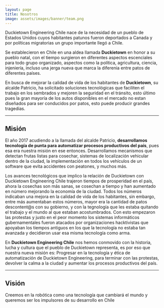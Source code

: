 ```yaml
---
layout: page
title: Nosotros
image: assets/images/banner/team.png
---
```


<p>Duckietown Engineering Chile nace de la necesidad de un pueblo de Estados Unidos cuyos habitantes patunos fueron deportados a Canada y por políticas migratorias un grupo importante llegó a Chile.</p>
<p>Se establecieron en Chile en una aldea llamada <strong>Duckietown</strong> en honor a su pueblo natal, con el tiempo surgieron en diferentes aspectos escenciales para todo grupo organizado, aspectos como la política, agricultura, ciencia, injeniería, incluso una jerga nueva que marca la diferenia entre patos de diferentes países.</p>

<p>En busca de mejorar la calidad de vida de los habitantes de <strong>Duckietown</strong>, su alcalde Patricio, ha solicitado soluciones tecnológicas que faciliten el trabajo en los sembrados y mejoren la seguridad en el tránsito, esto último pues la gran mayoría de los autos disponibles en el mercado no estan diseñados para ser conducidos por patos, esto puede producir grandes tragedias.</p>


<hr class="major" />

<h2>Misión</h2>

<p>El año 2017 acudiendo a la llamada del alcalde Patricio, <strong>desarrollamos tecnología de punta para automatizar procesos productivos del país</strong>, pues esa era nuestra misión en ese entonces. Desarrollamos mecanismos que detectan frutas listas para cosechar, sistemas de localización vehicular dentro de la ciudad, la implementación en todos los vehículos de un software que evita accidentes con peatones, y muchos más.</p>

<p>Los avances tecnológicos que implico la relación de Duckietown con Duckietown Engineering Chile trajeron tiempos de prosperidad en el país, ahora la cosechas son más sanas, se cosechan a tiempo y han aumentado en número mejorando la economía de la ciudad. Todos los números indicaban una mejora en la calidad de vida de los habitantes, sin embargo, entre más aumentaban estos números, mayor era la cantidad de patos descontent@s con su gobierno, y con la tegnología que les estaba quitando el trabajo y el mundo al que estaban acostumbrados. Con esto empezaron las protestas y justo en el peor momento los sistemas informáticos gubernamentales fueron atacados por organizaciones hacktivistas que apoyaban los tiempos antiguos en los que la tecnología no estaba tan avanzada y decidieron usar esa misma tecnología como arma.</p>

<p>En <strong>Duckietown Engineering Chile</strong> nos hemos conmovido con la historia, lucha y cultura que el pueblo de Duckietown representa, es por eso que nuestra nueva misión es: Progresar en la tecnología  y ética de automatización de Duckietown Engineering, para terminar con las  protestas, devolver la calma a la ciudad y  aumentar los procesos productivos del país.</p>

<hr class="major" />

<h2>Visión</h2>
Creemos en la robótica como una tecnología que cambiará el mundo y queremos ser los impulsores de su desarrollo en Chile